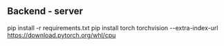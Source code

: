## Backend - server


pip install -r requirements.txt
pip install torch torchvision --extra-index-url https://download.pytorch.org/whl/cpu

